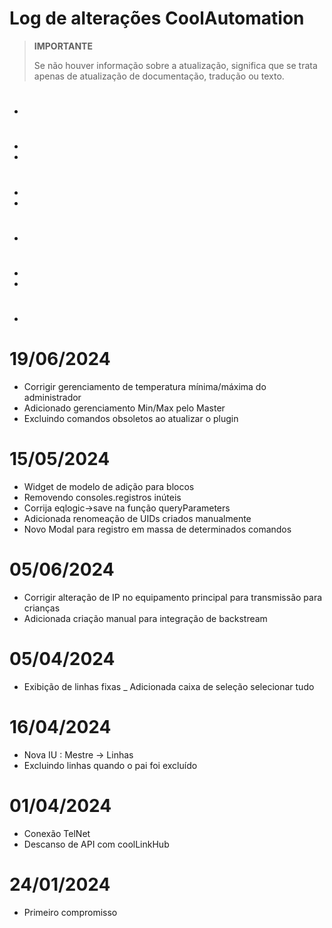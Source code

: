 # Log de alterações CoolAutomation


>**IMPORTANTE**
>
>Se não houver informação sobre a atualização, significa que se trata apenas de atualização de documentação, tradução ou texto.


# 

- 

# 

- 
- 

# 
- 
- 

# 
- 


# 
- 
- 

# 
- 

# 19/06/2024

- Corrigir gerenciamento de temperatura mínima/máxima do administrador
- Adicionado gerenciamento Min/Max pelo Master
- Excluindo comandos obsoletos ao atualizar o plugin


# 15/05/2024

- Widget de modelo de adição para blocos
- Removendo consoles.registros inúteis
- Corrija eqlogic->save na função queryParameters
- Adicionada renomeação de UIDs criados manualmente
- Novo Modal para registro em massa de determinados comandos


# 05/06/2024

- Corrigir alteração de IP no equipamento principal para transmissão para crianças
- Adicionada criação manual para integração de backstream

# 05/04/2024

- Exibição de linhas fixas
_ Adicionada caixa de seleção selecionar tudo

# 16/04/2024

- Nova IU :  Mestre -> Linhas
- Excluindo linhas quando o pai foi excluído


# 01/04/2024

- Conexão TelNet
- Descanso de API com coolLinkHub

# 24/01/2024

- Primeiro compromisso


